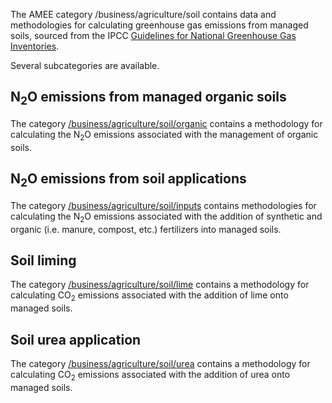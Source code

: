 The AMEE category /business/agriculture/soil contains data and
methodologies for calculating greenhouse gas emissions from managed
soils, sourced from the IPCC [Guidelines for National Greenhouse Gas
Inventories](http://www.ipcc-nggip.iges.or.jp/public/2006gl/pdf/4_Volume4/V4_11_Ch11_N2O&CO2.pdf).

Several subcategories are available.

## N<sub>2</sub>O emissions from managed organic soils

The category
[/business/agriculture/soil/organic](N2O_emissions_from_managed_organic_soils)
contains a methodology for calculating the N<sub>2</sub>O emissions associated
with the management of organic soils.

## N<sub>2</sub>O emissions from soil applications

The category
[/business/agriculture/soil/inputs](N2O_emissions_from_soil_applications)
contains methodologies for calculating the N<sub>2</sub>O emissions associated
with the addition of synthetic and organic (i.e. manure, compost, etc.)
fertilizers into managed soils.

## Soil liming

The category [/business/agriculture/soil/lime](Soil_liming) contains a
methodology for calculating CO<sub>2</sub> emissions associated with the
addition of lime onto managed soils.

## Soil urea application

The category [/business/agriculture/soil/urea](Soil_urea_application)
contains a methodology for calculating CO<sub>2</sub> emissions associated with
the addition of urea onto managed soils.
